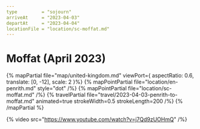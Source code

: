 ```yaml
---
type         = "sojourn"
arriveAt     = "2023-04-03"
departAt     = "2023-04-04"
locationFile = "location/sc-moffat.md"
---
```


# Moffat (April 2023)

{% mapPartial file="map/united-kingdom.md" viewPort={ aspectRatio: 0.6, translate: [0, -12], scale: 2 }%}
  {% mapPointPartial file="location/en-penrith.md" style="dot" /%}
  {% mapPointPartial file="location/sc-moffat.md" /%}
  {% travelPartial file="travel/2023-04-03-penrith-to-moffat.md" animated=true strokeWidth=0.5 strokeLength=200 /%}
{% /mapPartial %}

{% video src="https://www.youtube.com/watch?v=j7Qd9zUOHmQ" /%}
